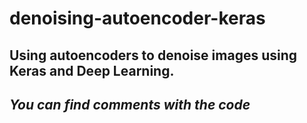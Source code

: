 # denoising-autoencoder-keras
## **Using autoencoders to denoise images using Keras and Deep Learning.**

## *You can find comments with the code*
